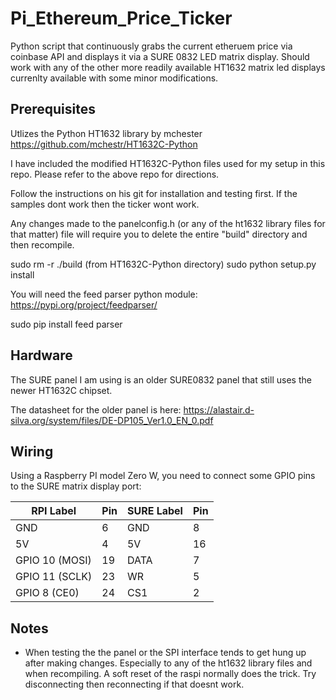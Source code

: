 # Pi_Ethereum_Price_Ticker

Python script that continuously grabs the current etheruem price via coinbase API and displays it via a SURE 0832 LED matrix display.  Should work with any of the other more readily available HT1632 matrix led displays currenlty available with some minor modifications.

## Prerequisites

Utlizes the Python HT1632 library by mchester
https://github.com/mchestr/HT1632C-Python

I have included the modified HT1632C-Python files used for my setup in this repo.  Please refer to the above repo for directions.

Follow the instructions on his git for installation and testing first.  If the samples dont work then the ticker wont work.

Any changes made to the panelconfig.h (or any of the ht1632 library files for that matter) file will require you to delete the entire "build" directory and then recompile.

sudo rm -r ./build (from HT1632C-Python directory)
sudo python setup.py install

You will need the feed parser python module:
https://pypi.org/project/feedparser/

sudo pip install feed parser

## Hardware

The SURE panel I am using is an older SURE0832 panel that still uses the newer HT1632C chipset.

The datasheet for the older panel is here:
https://alastair.d-silva.org/system/files/DE-DP105_Ver1.0_EN_0.pdf

## Wiring

Using a Raspberry PI model Zero W, you need to connect some GPIO pins to the SURE matrix display port:


| RPI Label      | Pin | SURE Label | Pin |
|----------------|-----|------------|-----|
| GND            | 6   | GND        | 8   |
| 5V             | 4   | 5V         | 16  |
| GPIO 10 (MOSI) | 19  | DATA       | 7   |
| GPIO 11 (SCLK) | 23  | WR         | 5   |
| GPIO 8  (CE0)  | 24  | CS1        | 2   |


## Notes

- When testing the the panel or the SPI interface tends to get hung up after making changes.  Especially to any of the ht1632 library files and when recompiling.  A soft reset of the raspi normally does the trick.  Try disconnecting then reconnecting if that doesnt work.

